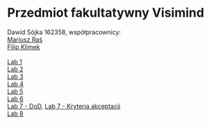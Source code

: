 # Przedmiot fakultatywny Visimind<br>
Dawid Sójka 162358, współpracownicy: <br>
[Mariusz Raś](https://github.com/Mariusz112/145798_przedmiot_fakultatywny/ "Github Mariusza")<br>
[Filip Klimek](https://github.com/Hackier3/przedmiotFakultatywny "Github Filipa")<br><br>
[Lab 1](lab1.pdf)<br>
[Lab 2](lab2.pdf)<br>
[Lab 3](https://docs.google.com/spreadsheets/d/15alyF-6gdcwQtW142qJPzU5LjSAgzVUQPYdsdYkGSFU/edit?pli=1#gid=0 "Arkusz Google z wykresami")<br>
[Lab 4](lab4.pdf)<br>
[Lab 5](Ocena%20ryzyka.pdf)<br>
[Lab 6](Lab6.pdf)<br>
[Lab 7 - DoD](DoD.pdf), [Lab 7 - Kryteria akceptacji](Kryteria%20akceptacji.pdf)<br>
[Lab 8](Plan%20komunikacji.pdf)<br>
